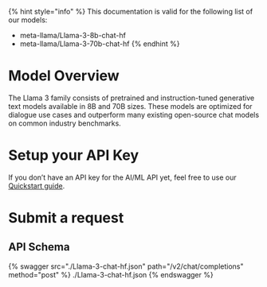 [#references:start]: <> ({ "template": "openapi" })
{% hint style="info" %}
This documentation is valid for the following list of our models:
* meta-llama/Llama-3-8b-chat-hf
* meta-llama/Llama-3-70b-chat-hf
{% endhint %}

# Model Overview
The Llama 3 family consists of pretrained and instruction-tuned generative text models available in 8B and 70B sizes. These models are optimized for dialogue use cases and outperform many existing open-source chat models on common industry benchmarks.

# Setup your API Key
If you don’t have an API key for the AI/ML API yet, feel free to use our [Quickstart guide](https://docs.aimlapi.com/quickstart/setting-up).

# Submit a request
## API Schema
{% swagger src="./Llama-3-chat-hf.json" path="/v2/chat/completions" method="post" %}
./Llama-3-chat-hf.json
{% endswagger %}

[#references:end]: <> ({})